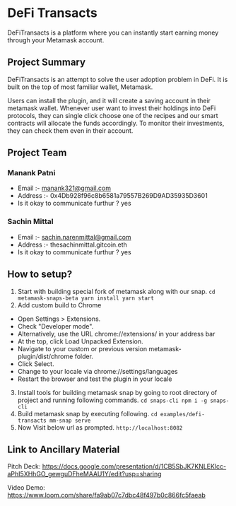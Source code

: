 # DeFi Transacts
DeFiTransacts is a platform where you can instantly start earning money through your Metamask account.

## Project Summary
DeFiTransacts is an attempt to solve the user adoption problem in DeFi. It is built on the top of most familiar wallet, Metamask. 

Users can install the plugin, and it will create a saving account in their metamask wallet. Whenever user want to invest their holdings into DeFi protocols, they can single click choose one of the recipes and our smart contracts will allocate the funds accordingly. To monitor their investments, they can check them even in their account. 
## Project Team
### Manank Patni
* Email :- manank321@gmail.com
* Address :- 0x4Db928f96c8b6581a79557B269D9AD35935D3601
* Is it okay to communicate furthur ? yes

### Sachin Mittal 
* Email :- sachin.narenmittal@gmail.com
* Address :- thesachinmittal.gitcoin.eth
* Is it okay to communicate furthur ? yes

## How to setup?
1. Start with building special fork of metamask along with our snap.
`cd metamask-snaps-beta
yarn install
yarn start`
2. Add custom build to Chrome
- Open Settings > Extensions.
- Check "Developer mode".
- Alternatively, use the URL chrome://extensions/ in your address bar
- At the top, click Load Unpacked Extension.
- Navigate to your custom or previous version metamask-plugin/dist/chrome folder.
- Click Select.
- Change to your locale via chrome://settings/languages
- Restart the browser and test the plugin in your locale
3. Install tools for building metamask snap by going to root directory of project and running following commands.
`cd snaps-cli
npm i -g snaps-cli`
4. Build metamask snap by executing following.
`cd examples/defi-transacts
mm-snap serve`
5. Now Visit below url as prompted.
`http://localhost:8082` 

## Link to Ancillary Material
Pitch Deck: https://docs.google.com/presentation/d/1CB5SbJK7KNLEKlcc-aPhI5XHhGO_gewguDFheMAAU1Y/edit?usp=sharing

Video Demo: https://www.loom.com/share/fa9ab07c7dbc48f497b0c866fc5faeab



